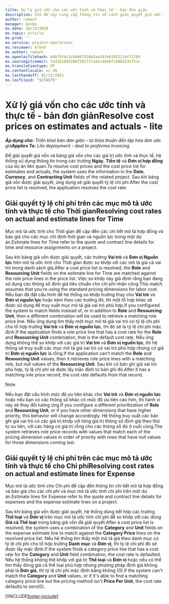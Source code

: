 ```yaml
---
title: Xử lý giá vốn cho các ước tính và thực tế - bản đơn giản
description: Chủ đề này cung cấp thông tin về cách giải quyết giá vốn trên các giá trị ước tính và thực tế.
author: rumant
manager: Annbe
ms.date: 10/13/2020
ms.topic: article
ms.prod: ''
ms.service: project-operations
ms.reviewer: kfend
ms.author: rumant
ms.openlocfilehash: bbb79fdc5c68d67530b5aa34fe6105211eff1768
ms.sourcegitcommit: fa32b1893286f20271fa4ec4be8fc68bd135f53c
ms.translationtype: HT
ms.contentlocale: vi-VN
ms.lasthandoff: 02/15/2021
ms.locfileid: "5274575"
---
```

# <a name="resolve-cost-prices-on-estimates-and-actuals---lite"></a><span data-ttu-id="cc6cd-103">Xử lý giá vốn cho các ước tính và thực tế - bản đơn giản</span><span class="sxs-lookup"><span data-stu-id="cc6cd-103">Resolve cost prices on estimates and actuals - lite</span></span>

<span data-ttu-id="cc6cd-104">_**Áp dụng cho:** Triển khai bản đơn giản – từ thỏa thuận đến lập hóa đơn ước giá_</span><span class="sxs-lookup"><span data-stu-id="cc6cd-104">_**Applies To:** Lite deployment - deal to proforma invoicing_</span></span>

<span data-ttu-id="cc6cd-105">Để giải quyết giá vốn và bảng giá vốn cho các giá trị ước tính và thực tế, hệ thống sử dụng thông tin trong các trường **Ngày**, **Tiền tệ** và **Đơn vị hợp đồng** của dự án liên quan.</span><span class="sxs-lookup"><span data-stu-id="cc6cd-105">To resolve cost prices and the cost price list for estimates and actuals, the system uses the information in the **Date**, **Currency**, and **Contracting Unit** fields of the related project.</span></span> <span data-ttu-id="cc6cd-106">Sau khi bảng giá vốn được giải quyết, ứng dụng sẽ giải quyết tỷ lệ chi phí.</span><span class="sxs-lookup"><span data-stu-id="cc6cd-106">After the cost price list is resolved, the application resolves the cost rate.</span></span>

## <a name="resolving-cost-rates-on-actual-and-estimate-lines-for-time"></a><span data-ttu-id="cc6cd-107">Giải quyết tỷ lệ chi phí trên các mục mô tả ước tính và thực tế cho Thời gian</span><span class="sxs-lookup"><span data-stu-id="cc6cd-107">Resolving cost rates on actual and estimate lines for Time</span></span>

<span data-ttu-id="cc6cd-108">Mục mô tả ước tính cho Thời gian đề cập đến các chi tiết mô tả hợp đồng và báo giá cho các mục chỉ định thời gian và nguồn lực trong một dự án.</span><span class="sxs-lookup"><span data-stu-id="cc6cd-108">Estimate lines for Time refer to the quote and contract line details for time and resource assignments on a project.</span></span>

<span data-ttu-id="cc6cd-109">Sau khi bảng giá vốn được giải quyết, các trường **Vai trò** và **Đơn vị Nguồn lực** trên mô tả ước tính cho Thời gian được so khớp với các mô tả giá cả vai trò trong danh sách giá.</span><span class="sxs-lookup"><span data-stu-id="cc6cd-109">After a cost price list is resolved, the **Role** and **Resourcing Unit** fields on the estimate line for Time are matched against the role price lines in the price list.</span></span> <span data-ttu-id="cc6cd-110">Việc so khớp này giả định rằng bạn đang sử dụng các thông số định giá tiêu chuẩn cho chi phí nhân công.</span><span class="sxs-lookup"><span data-stu-id="cc6cd-110">This match assumes that you're using the standard pricing dimensions for labor cost.</span></span> <span data-ttu-id="cc6cd-111">Nếu bạn đã đặt cấu hình để hệ thống so khớp trường thay cho **Vai trò** và **Đơn vị nguồn lực** hoặc kèm theo các trường đó, thì một tổ hợp khác sẽ được sử dụng để truy xuất mục mô tả giá vai trò phù hợp.</span><span class="sxs-lookup"><span data-stu-id="cc6cd-111">If you configured the system to match fields instead of, or in addition to **Role** and **Resourcing Unit**, then a different combination will be used to retrieve a matching role price line.</span></span> <span data-ttu-id="cc6cd-112">Nếu ứng dụng tìm thấy một mục mô tả giá vai trò có tỷ lệ chi phí cho tổ hợp trường **Vai trò** và **Đơn vị nguồn lực**, thì đó sẽ là tỷ lệ chi phí mặc định.</span><span class="sxs-lookup"><span data-stu-id="cc6cd-112">If the application finds a role price line that has a cost rate for the **Role** and **Resourcing Unit** combination, that is the default cost rate.</span></span> <span data-ttu-id="cc6cd-113">Nếu ứng dụng không thể so khớp với các giá trị **Vai trò** và **Đơn vị nguồn lực**, thì hệ thống sẽ truy xuất các mục mô tả giá vai trò có vai trò phù hợp nhưng có giá trị **Đơn vị nguồn lực** là rỗng.</span><span class="sxs-lookup"><span data-stu-id="cc6cd-113">If the application can't match the **Role** and **Resourcing Unit** values, then it retrieves role price lines with a matching role, but null values of the **Resourcing Unit**.</span></span> <span data-ttu-id="cc6cd-114">Sau khi có bản ghi giá vai trò phù hợp, tỷ lệ chi phí sẽ được lấy mặc định từ bản ghi đó.</span><span class="sxs-lookup"><span data-stu-id="cc6cd-114">After it has a matching role price record, the cost rate defaults from that record.</span></span> 

> [!NOTE]
> <span data-ttu-id="cc6cd-115">Nếu bạn đặt cấu hình mức độ ưu tiên khác cho **Vai trò** và **Đơn vị nguồn lực** hoặc nếu bạn có các thông số khác có mức độ ưu tiên cao hơn, thì hành vi này sẽ thay đổi tương ứng.</span><span class="sxs-lookup"><span data-stu-id="cc6cd-115">If you configure a different prioritization of **Role** and **Resourcing Unit**, or if you have other dimensions that have higher priority, this behavior will change accordingly.</span></span> <span data-ttu-id="cc6cd-116">Hệ thống truy xuất các bản ghi giá vai trò có các giá trị khớp với từng giá trị thông số định giá theo thứ tự ưu tiên, với các hàng có giá trị rỗng cho các thông số đó ở cuối cùng.</span><span class="sxs-lookup"><span data-stu-id="cc6cd-116">The system retrieves role price records with values that match each of the pricing dimension values in order of priority with rows that have null values for those dimensions coming last.</span></span>

## <a name="resolving-cost-rates-on-actual-and-estimate-lines-for-expense"></a><span data-ttu-id="cc6cd-117">Giải quyết tỷ lệ chi phí trên các mục mô tả ước tính và thực tế cho Chi phí</span><span class="sxs-lookup"><span data-stu-id="cc6cd-117">Resolving cost rates on actual and estimate lines for Expense</span></span>

<span data-ttu-id="cc6cd-118">Mục mô tả ước tính cho Chi phí đề cập đến thông tin chi tiết mô tả hợp đồng và báo giá cho các chi phí và mục mô tả ước tính chi phí trên một dự án.</span><span class="sxs-lookup"><span data-stu-id="cc6cd-118">Estimate lines for Expense refer to the quote and contract line details for expenses and the expense estimate lines on a project.</span></span>

<span data-ttu-id="cc6cd-119">Sau khi bảng giá vốn được giải quyết, hệ thống dùng kết hợp các trường **Thể loại** và **Đơn vị** trên mục mô tả ước tính chi phí để so khớp với các dòng **Giá cả Thể loại** trong bảng giá vốn đã giải quyết.</span><span class="sxs-lookup"><span data-stu-id="cc6cd-119">After a cost price list is resolved, the system uses a combination of the **Category** and **Unit** fields on the expense estimate line to match against the **Category Price** lines on the resolved price list.</span></span> <span data-ttu-id="cc6cd-120">Nếu hệ thống tìm thấy một mô tả giá theo danh mục có tỷ lệ chi phí cho tổ hợp trường **Danh mục** và **Đơn vị**, thì tỷ lệ chi phí đó sẽ được lấy mặc định.</span><span class="sxs-lookup"><span data-stu-id="cc6cd-120">If the system finds a category price line that has a cost rate for the **Category** and **Unit** field combination, the cost rate is defaulted.</span></span> <span data-ttu-id="cc6cd-121">Nếu hệ thống không thể khớp với giá trị **Thể loại** và **Đơn vị** hoặc nếu có thể tìm thấy dòng giá cả thể loại phù hợp nhưng phương pháp định giá không phải là **Đơn giá**, thì tỷ lệ chi phí mặc định bằng không (0).</span><span class="sxs-lookup"><span data-stu-id="cc6cd-121">If the system can't match the **Category** and **Unit** values, or if it's able to find a matching category price line but the pricing method isn't **Price Per Unit**, the cost rate defaults to zero(0).</span></span>


[!INCLUDE[footer-include](../../includes/footer-banner.md)]